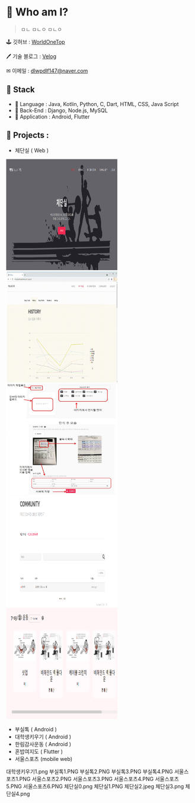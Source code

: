 # 🤔 Who am I?
> ㅁㄴ
> ㅁㄴㅇ
> ㅁㄴㅇ

🕹 깃허브 : [WorldOneTop](https://github.com/WorldOneTop)

🖊 기술 블로그 : [Velog](https://velog.io/@dlwpdlf147)

✉ 이메일 : dlwpdlf147@naver.com
<!-- ## 🏆 수상 경력

- 18년도 서공제 5등 수상 
- 19년도 제일이가 제일이지 팀 창단 
- 20년도 특급전사 달성
- 21년도 육군 병장 만기 전역
- 22년도 
 -->
## 📖 Stack

- 📕 Language : Java, Kotlin, Python, C, Dart,  HTML, CSS, Java Script
- 📗 Back-End : Django, Node.js, MySQL
- 📘 Application : Android, Flutter



## 📌 Projects :
- 체단실 ( Web )
<img src="./img/체단실0.png" width="300" height="300"/>
<img src="./img/체단실1.PNG" width="300" height="300"/>
<img src="./img/체단실2.jpeg" width="300" height="300"/>
<img src="./img/체단실3.png" width="300" height="300"/>
<img src="./img/체단실4.png" width="300" height="300"/>

- 부실톡 ( Android )
- 대학생키우기 ( Android )
- 한림감사운동 ( Android )
- 혼밥여지도 ( Flutter )
- 서울스포츠 (mobile web)

대학생키우기1.png
부실톡1.PNG
부실톡2.PNG
부실톡3.PNG
부실톡4.PNG
서울스포츠1.PNG
서울스포츠2.PNG
서울스포츠3.PNG
서울스포츠4.PNG
서울스포츠5.PNG
서울스포츠6.PNG
체단실0.png
체단실1.PNG
체단실2.jpeg
체단실3.png
체단실4.png
